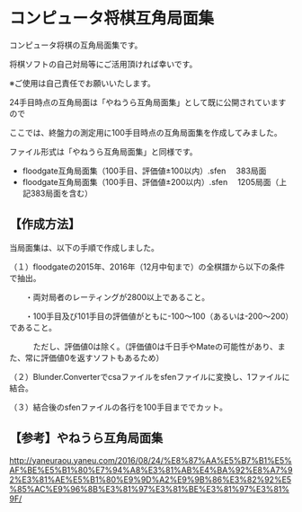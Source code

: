 # コンピュータ将棋互角局面集

コンピュータ将棋の互角局面集です。

将棋ソフトの自己対局等にご活用頂ければ幸いです。

※ご使用は自己責任でお願いいたします。


24手目時点の互角局面は「やねうら互角局面集」として既に公開されていますので

ここでは、終盤力の測定用に100手目時点の互角局面集を作成してみました。

ファイル形式は「やねうら互角局面集」と同様です。

- floodgate互角局面集（100手目、評価値±100以内）.sfen
　383局面
- floodgate互角局面集（100手目、評価値±200以内）.sfen
　1205局面（上記383局面を含む）


## 【作成方法】

当局面集は、以下の手順で作成しました。

（１）floodgateの2015年、2016年（12月中旬まで）の全棋譜から以下の条件で抽出。

　　・両対局者のレーティングが2800以上であること。

　　・100手目及び101手目の評価値がともに-100～100（あるいは-200～200）であること。

　　　ただし、評価値0は除く。（評価値0は千日手やMateの可能性があり、また、常に評価値0を返すソフトもあるため）

（２）Blunder.Converterでcsaファイルをsfenファイルに変換し、1ファイルに結合。

（３）結合後のsfenファイルの各行を100手目まででカット。


## 【参考】やねうら互角局面集
http://yaneuraou.yaneu.com/2016/08/24/%E8%87%AA%E5%B7%B1%E5%AF%BE%E5%B1%80%E7%94%A8%E3%81%AB%E4%BA%92%E8%A7%92%E3%81%AE%E5%B1%80%E9%9D%A2%E9%9B%86%E3%82%92%E5%85%AC%E9%96%8B%E3%81%97%E3%81%BE%E3%81%97%E3%81%9F/

